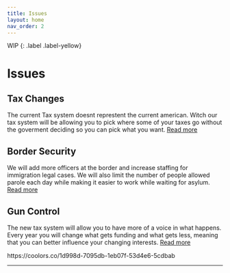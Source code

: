 ```yaml
---
title: Issues
layout: home
nav_order: 2
---
```

WIP
{: .label .label-yellow}
<html>
<h1>Issues</h1>
  <h2>Tax Changes</h2>
    <p>The current Tax system doesnt represtent the current american. Witch our tax system will be allowing you to pick where some of your taxes go without the goverment deciding so you can pick what you want. <a href="https://mills888dev.github.io/WEBSITE/Issues/Taxes.html">Read more</a> </p>
    <h2>Border Security</h2>
    <p>We will add more officers at the border and increase staffing for immigration legal cases. We will also limit the number of people allowed parole each day while making it easier to work while waiting for asylum. <a href="https://mills888dev.github.io/WEBSITE/Issues/Border%20control.html">Read more</a></p>
       <h2>Gun Control</h2>
    <p>The new tax system will allow you to have more of a voice in what happens. Every year you will change what gets funding and what gets less, meaning that you can better influence your changing interests. <a href="https://mills888dev.github.io/WEBSITE/Issues/Gun%20control.html">Read more</a> </p>
  
</html>
https://coolors.co/1d998d-7095db-1eb07f-53d4e6-5cdbab



----

